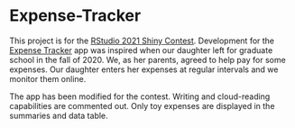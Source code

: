 # Expense-Tracker

This project is for the <a href="https://blog.rstudio.com/2021/03/11/time-to-shiny/">RStudio 2021 Shiny Contest</a>.  Development for the <a href="https://data-bc.shinyapps.io/Expense_Tracker/">Expense Tracker</a> app was inspired when our daughter left for graduate school in the fall of 2020.  We, as her parents, agreed to help pay for some expenses.  Our daughter enters her expenses at regular intervals and we monitor them online.

The app has been modified for the contest.  Writing and cloud-reading capabilities are commented out.  Only toy expenses are displayed in the summaries and data table.
